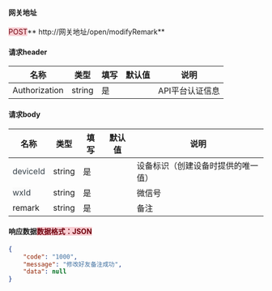 #### 网关地址


<font style="background:#F8CED3;color:#70000D">POST</font>** http://网关地址/open/modifyRemark**



#### 请求header
| **名称** | **类型** | **填写** | **默认值** | **说明** |
| --- | --- | --- | --- | --- |
| Authorization | string | 是 |  | API平台认证信息 |


#### 请求body
| **名称** | **类型** | **填写** | **默认值** | **说明** |
| --- | --- | --- | --- | --- |
| <font style="color:#364149;">deviceId</font> | string | 是 |  | 设备标识（创建设备时提供的唯一值） |
| <font style="color:#364149;background-color:#FAFAFA;">wxId</font> | string | 是 |  | 微信号 |
| remark | string | 是 | | 备注 |


#### 响应数据<font style="background:#F8CED3;color:#70000D">数据格式：JSON</font>
```json
{
    "code": "1000",
    "message": "修改好友备注成功",
    "data": null
}
```

